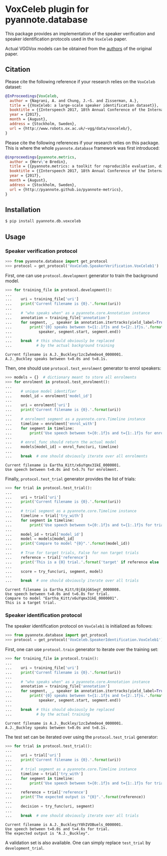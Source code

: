 # VoxCeleb plugin for pyannote.database

This package provides an implementation of the speaker verification and speaker identification protocols used in the `VoxCeleb` paper.

Actual VGGVox models can be obtained from the [authors](https://github.com/a-nagrani/VGGVox) of the original paper.

## Citation

Please cite the following reference if your research relies on the `VoxCeleb` dataset:

```bibtex
@InProceedings{VoxCeleb,
  author = {Nagrani, A. and Chung, J.~S. and Zisserman, A.},
  title = {{VoxCeleb: a large-scale speaker identification dataset}},
  booktitle = {{Interspeech 2017, 18th Annual Conference of the International Speech Communication Association}},
  year = {2017},
  month = {August},
  address = {Stockholm, Sweden},
  url = {http://www.robots.ox.ac.uk/~vgg/data/voxceleb/},
}
```

Please cite the following references if your research relies on this package. This is where the whole `pyannote.database` framework was first introduced:

```bibtex
@inproceedings{pyannote.metrics,
  author = {Herv\'e Bredin},
  title = {{pyannote.metrics: a toolkit for reproducible evaluation, diagnostic, and error analysis of speaker diarization systems}},
  booktitle = {{Interspeech 2017, 18th Annual Conference of the International Speech Communication Association}},
  year = {2017},
  month = {August},
  address = {Stockholm, Sweden},
  url = {http://pyannote.github.io/pyannote-metrics},
}
```

## Installation

```bash
$ pip install pyannote.db.voxceleb
```

## Usage

### Speaker verification protocol


```python
>>> from pyannote.database import get_protocol
>>> protocol = get_protocol('VoxCeleb.SpeakerVerification.VoxCeleb1')
```

First, one can use `protocol.development` generator to train the background model.

```python
>>> for training_file in protocol.development():
...
...    uri = training_file['uri']
...    print('Current filename is {0}.'.format(uri))
...
...    # "who speaks when" as a pyannote.core.Annotation instance
...    annotation = training_file['annotation']
...    for segment, _, speaker in annotation.itertracks(yield_label=True):
...        print('{0} speaks between t={1:.1f}s and t={2:.1f}s.'.format(
...            speaker, segment.start, segment.end))
...    
...    break  # this should obviously be replaced
...           # by the actual background training
```
```
Current filename is A.J._Buckley/1zcIwhmdeo4_0000001.
A.J._Buckley speaks between t=0.0s and t=8.1s.
```

Then, one should use `protocol.test_enrolment` generator to enrol speakers:

```python
>>> models = {}  # dictionary meant to store all enrolments
>>> for enrolment in protocol.test_enrolment():
...
...    # unique model identifier
...    model_id = enrolment['model_id']
...
...    uri = enrolment['uri']
...    print('Current filename is {0}.'.format(uri))
...
...    # enrolment segment as a pyannote.core.Timeline instance
...    timeline = enrolment['enrol_with']
...    for segment in timeline:
...        print('Use speech between t={0:.1f}s and t={1:.1f}s for enrolment.'.format(segment.start, segment.end))
...    
...    # enrol_func should return the actual model
...    models[model_id] = enrol_func(uri, timeline)
...   
...    break  # one should obviously iterate over all enrolments
```

```
Current filename is Eartha_Kitt/x6uYqmx31kE_0000001.
Use speech between t=0.0s and t=5.7s for enrolment.
```

Finally, `protocol.test_trial` generator provides the list of trials:

```python
>>> for trial in protocol.test_trial():
...
...    uri = trial['uri']
...    print('Current filename is {0}.'.format(uri))
...
...    # trial segment as a pyannote.core.Timeline instance
...    timeline = trial['try_with']
...    for segment in timeline:
...        print('Use speech between t={0:.1f}s and t={1:.1f}s for trial.'.format(segment.start, segment.end))
...
...    model_id = trial['model_id']
...    model = models[model_id]
...    print('Compare to model "{0}".'.format(model_id))
...
...    # True for target trials, False for non target trials
...    reference = trial['reference']
...    print('This is a {0} trial.'.format('target' if reference else 'non-target'))
...    
...    score = try_func(uri, segment, model)
...
...    break  # one should obviously iterate over all trials
```

```
Current filename is Eartha_Kitt/8jEAjG6SegY_0000008.
Use speech between t=0.0s and t=6.8s for trial.
Compare to model "Eartha_Kitt/x6uYqmx31kE_0000001".
This is a target trial.
```

### Speaker identification protocol

The speaker identification protocol on `VoxCeleb1` is initialized as follows:

```python
>>> from pyannote.database import get_protocol
>>> protocol = get_protocol('VoxCeleb.SpeakerIdentification.VoxCeleb1')
```

First, one can use `protocol.train` generator to iterate over the training set:

```python
>>> for training_file in protocol.train():
...
...    uri = training_file['uri']
...    print('Current filename is {0}.'.format(uri))
...
...    # "who speaks when" as a pyannote.core.Annotation instance
...    annotation = training_file['annotation']
...    for segment, _, speaker in annotation.itertracks(yield_label=True):
...        print('{0} speaks between t={1:.1f}s and t={2:.1f}s.'.format(
...            speaker, segment.start, segment.end))
...    
...    break  # this should obviously be replaced
...           # by the actual training
```
```
Current filename is A.J._Buckley/1zcIwhmdeo4_0000001.
A.J._Buckley speaks between t=0.0s and t=8.1s.
```

The test set can be iterated over using the `protocol.test_trial` generator:

```python
>>> for trial in protocol.test_trial():
...
...    uri = trial['uri']
...    print('Current filename is {0}.'.format(uri))
...
...    # trial segment as a pyannote.core.Timeline instance
...    timeline = trial['try_with']
...    for segment in timeline:
...        print('Use speech between t={0:.1f}s and t={1:.1f}s for trial.'.format(segment.start, segment.end))
...
...    reference = trial['reference']
...    print('The expected output is "{0}".'.format(reference))
...
...    decision = try_func(uri, segment)
...
...    break  # one should obviously iterate over all trials
```
```
Current filename is A.J._Buckley/Y8hIVOBuels_0000001.
Use speech between t=0.0s and t=4.6s for trial.
The expected output is "A.J._Buckley".
```

A validation set is also available.  One can simply replace `test_trial` by `development_trial`.
